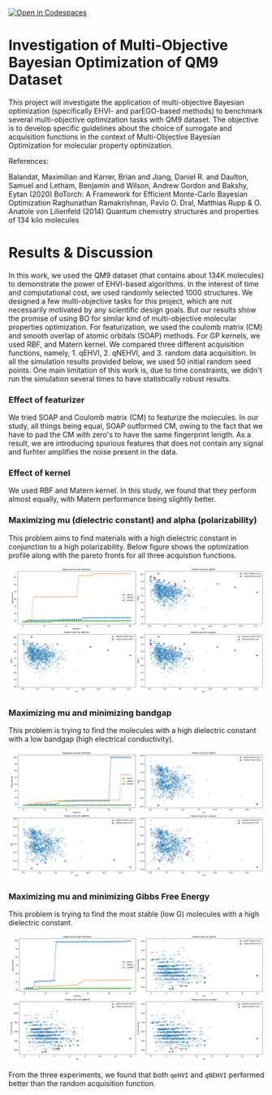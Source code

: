 [![Open in Codespaces](https://classroom.github.com/assets/launch-codespace-7f7980b617ed060a017424585567c406b6ee15c891e84e1186181d67ecf80aa0.svg)](https://classroom.github.com/open-in-codespaces?assignment_repo_id=14492361)
# Investigation of Multi-Objective Bayesian Optimization of QM9 Dataset

This project will investigate the application of multi-objective Bayesian optimization (specifically EHVI- and parEGO-based methods) to benchmark several multi-objective optimization tasks with QM9 dataset. The objective is to develop specific guidelines about the choice of surrogate and acquisition functions in the context of Multi-Objective Bayesian Optimization for molecular property optimization.

References:

Balandat, Maximilian and Karrer, Brian and Jiang, Daniel R. and Daulton, Samuel and Letham, Benjamin and Wilson, Andrew Gordon and Bakshy, Eytan (2020) BoTorch: A Framework for Efficient Monte-Carlo Bayesian Optimization
Raghunathan Ramakrishnan, Pavlo O. Dral, Matthias Rupp & O. Anatole von Lilienfeld (2014) Quantum chemistry structures and properties of 134 kilo molecules

# Results & Discussion

In this work, we used the QM9 dataset (that contains about 134K molecules) to demonstrate the power of EHVI-based algorithms. In the interest of time and computational cost, we used randomly selected 1000 structures. We designed a few multi-objective tasks for this project, which are not necessarily motivated by any scientific design goals. But our results show the promise of using BO for similar kind of multi-objective molecular properties optimization. For featurization, we used the coulomb matrix (CM) and smooth overlap of atomic orbitals (SOAP) methods. For GP kernels, we used RBF, and Matern kernel. We compared three different acquisition functions, namely, 1. qEHVI, 2. qNEHVI, and 3. random data acquisition. In all the simulation results provided below, we used 50 initial random seed points. One main limitation of this work is, due to time constraints, we didn't run the simulation several times to have statistically robust results.

### Effect of featurizer

We tried SOAP and Coulomb matrix (CM) to featurize the molecules. In our study, all things being equal, SOAP outformed CM, owing to the fact that we have to pad the CM with zero's to have the same fingerprint length. As a result, we are introducing spurious features that does not contain any signal and furhter amplifies the noise present in the data.

### Effect of kernel

We used RBF and Matern kernel. In this study, we found that they perform almost equally, with Matern performance being slightly better.

### Maximizing mu (dielectric constant) and alpha (polarizability)

This problem aims to find materials with a high dielectric constant in conjunction to a high polarizability. Below figure shows the optimization profile along with the pareto fronts for all three acquistion functions.

![maximization of mu and alpha](experiments/mu_alpha/mu_alpha_results.png)

### Maximizing mu and minimizing bandgap

This problem is trying to find the molecules with a high dielectric constant with a low bandgap (high electrical conductivity).

![Maximization of mu with minimizing gap](experiments/mu_gap/mu_gap_results.png)

### Maximizing mu and minimizing Gibbs Free Energy

This problem is trying to find the most stable (low G) molecules with a high dielectric constant.

![Maximization of mu with minimizing G](experiments/mu_G/mu_G_results.png)

From the three experiments, we found that both `qeHVI` and `qNEHVI` performed better than the random acquisition function.
